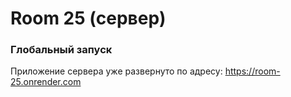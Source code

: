 # Room 25 (сервер)

### Глобальный запуск
Приложение сервера уже развернуто по адресу: https://room-25.onrender.com
